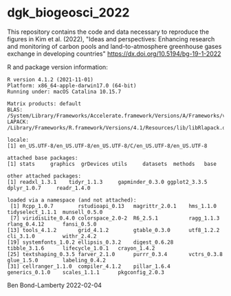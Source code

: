 # dgk_biogeosci_2022

This repository contains the code and data necessary to reproduce the
figures in Kim et al. (2022), "Ideas and perspectives: Enhancing research and
monitoring of carbon pools and land-to-atmosphere greenhouse gases exchange in
developing countries" https://dx.doi.org/10.5194/bg-19-1-2022

R and package version information:
```
R version 4.1.2 (2021-11-01)
Platform: x86_64-apple-darwin17.0 (64-bit)
Running under: macOS Catalina 10.15.7

Matrix products: default
BLAS:   /System/Library/Frameworks/Accelerate.framework/Versions/A/Frameworks/vecLib.framework/Versions/A/libBLAS.dylib
LAPACK: /Library/Frameworks/R.framework/Versions/4.1/Resources/lib/libRlapack.dylib

locale:
[1] en_US.UTF-8/en_US.UTF-8/en_US.UTF-8/C/en_US.UTF-8/en_US.UTF-8

attached base packages:
[1] stats     graphics  grDevices utils     datasets  methods   base     

other attached packages:
[1] readxl_1.3.1    tidyr_1.1.3     gapminder_0.3.0 ggplot2_3.3.5   dplyr_1.0.7     readr_1.4.0    

loaded via a namespace (and not attached):
 [1] Rcpp_1.0.7        rstudioapi_0.13   magrittr_2.0.1    hms_1.1.0         tidyselect_1.1.1  munsell_0.5.0    
 [7] viridisLite_0.4.0 colorspace_2.0-2  R6_2.5.1          ragg_1.1.3        rlang_0.4.12      fansi_0.5.0      
[13] tools_4.1.2       grid_4.1.2        gtable_0.3.0      utf8_1.2.2        cli_3.1.0         withr_2.4.2      
[19] systemfonts_1.0.2 ellipsis_0.3.2    digest_0.6.28     tibble_3.1.6      lifecycle_1.0.1   crayon_1.4.2     
[25] textshaping_0.3.5 farver_2.1.0      purrr_0.3.4       vctrs_0.3.8       glue_1.5.0        labeling_0.4.2   
[31] cellranger_1.1.0  compiler_4.1.2    pillar_1.6.4      generics_0.1.0    scales_1.1.1      pkgconfig_2.0.3  
```

Ben Bond-Lamberty 2022-02-04

